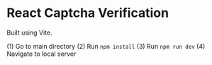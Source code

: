 # React Captcha Verification

Built using Vite.

(1) Go to main directory
(2) Run `npm install`
(3) Run `npm run dev`
(4) Navigate to local server
